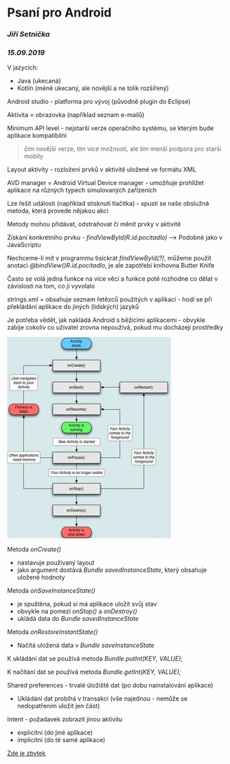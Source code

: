 # Psaní pro Android
### *Jiří Setnička*
### *15.09.2019*

V jazycích:
  - Java (ukecaná)
  - Kotlin (méně ukecaný, ale novější a ne tolik rozšířený)

Android studio - platforma pro vývoj (původně plugin do Eclipse)

Aktivita = obrazovka (například seznam e-mailů)

Minimum API level - nejstarší verze operačního systému, se kterým bude aplikace kompatibilní
 > čím novější verze, tím více možností, ale tím menší podpora pro starší mobily

Layout aktivity - rozložení prvků v aktivitě uložené ve formátu XML

AVD manager = Android Virtual Device manager - umožňuje prohlížet aplikace na různých typech simulovaných zařízeních

Lze řešit události (například stisknutí tlačítka) - spustí se naše obslužná metoda, která provede nějakou akci

Metody mohou přidávat, odstraňovat či měnit prvky v aktivitě

Získání konkrétního prvku - *findViewById(R.id.pocitadlo)* --> Podobné jako v JavaScriptu

Nechceme-li mít v programmu tisíckrát *findViewById(?)*, můžeme použít anotaci *@bindView()R.id.pocitadlo*, je ale zapotřebí knihovna Butter Knife

Často se volá jedna funkce na více věcí a funkce poté rozhodne co dělat v závislosti na tom, co jí vyvolalo

strings.xml = obsahuje seznam řetězců použitých v aplikaci - hodí se při překládání aplikace do jiných (lidských) jazyků

Je potřeba vědět, jak nakládá Android s běžícími aplikacemi - obvykle zabije cokoliv co uživatel zrovna nepoužívá, pokud mu docházejí prostředky

![Cyklus života androidové aplikace](images/Android_app_lifecycle.jpg)


Metoda *onCreate()*
  - nastavuje používaný layout
  - jako argument dostává *Bundle savedInstanceState*, který obsahuje uložené hodnoty

Metoda *onSaveInstanceState()*
  - je spuštěna, pokud si má aplikace uložit svůj stav
  - obvykle na pomezí *onStop()* a *onDestroy()*
  - ukládá data do *Bundle savedInstanceState*

Metoda *onRestoreInstantState()*
  - Načítá uložená data v *Bundle saveInstanceState*

K ukládání dat se používá metoda *Bundle.putInt(KEY, VALUE);*

K načítání dat se používá metoda *Bundle.getInt(KEY, VALUE);*

Shared preferences - trvalé úložiště dat (po dobu nainstalování aplikace)
  - Ukládání dat probíhá v transakci (vše najednou - nemůže se nedopatřením uložit jen část)

Intent - požadavek zobrazit jinou aktivitu
  - explicitní (do jiné aplikace)
  - implicitní (do té samé aplikace)

[Zde je zbytek](https://developer.android.com)